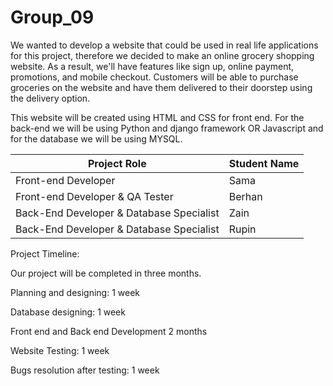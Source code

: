 # Group_09

We wanted to develop a website that could be used in real life applications for this project, therefore we decided to make an online grocery shopping website. As a result, we'll have features like sign up, online payment, promotions, and mobile checkout. Customers will be able to purchase groceries on the website and have them delivered to their doorstep using the delivery option.

This website will be created using HTML and CSS for front end. For the back-end we will be using Python and django framework OR Javascript and for the database we will be using MYSQL.

| Project Role                             | Student Name |
| ---------------------------------------- | ------------ |
| Front-end Developer                      | Sama         |
| Front-end Developer & QA Tester          | Berhan       |
| Back-End Developer & Database Specialist | Zain         |
| Back-End Developer & Database Specialist | Rupin        |

Project Timeline:

Our project will be completed in three months.

Planning and designing: 1 week

Database designing: 1 week

Front end and Back end Development 2 months

Website Testing: 1 week

Bugs resolution after testing: 1 week
